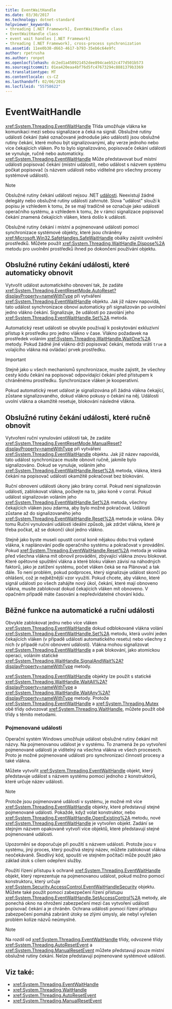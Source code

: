 ```yaml
---
title: EventWaitHandle
ms.date: 03/30/2017
ms.technology: dotnet-standard
helpviewer_keywords:
- threading [.NET Framework], EventWaitHandle class
- EventWaitHandle class
- event wait handles [.NET Framework]
- threading [.NET Framework], cross-process synchronization
ms.assetid: 11ee0b38-d663-4617-b793-35eb6c64e9fc
author: rpetrusha
ms.author: ronpet
ms.openlocfilehash: dc2ed1a450921452dee894caeb52c477d501b573
ms.sourcegitcommit: 01ea420eaa4bf76d5fc47673294c8881379b3369
ms.translationtype: MT
ms.contentlocale: cs-CZ
ms.lasthandoff: 02/06/2019
ms.locfileid: "55758622"
---
```

# <a name="eventwaithandle"></a>EventWaitHandle
<xref:System.Threading.EventWaitHandle> Třída umožňuje vlákna ke komunikaci mezi sebou signalizace a čeká na signál. Obslužné rutiny události čekání (také označované jednoduše jako události) jsou obslužné rutiny čekání, které mohou být signalizovanými, aby verze jednoho nebo více čekajících vláken. Po to bylo signalizováno, popisovače čekání události se vynuluje, ručně nebo automaticky. <xref:System.Threading.EventWaitHandle> Může představovat buď místní události popisovač čekání (místní události), nebo událost s názvem systému počkat popisovač (s názvem události nebo viditelné pro všechny procesy systémové události).  
  
> [!NOTE]
>  Obslužné rutiny čekání událostí nejsou .NET [události](../events/index.md). Neexistují žádné delegáty nebo obslužné rutiny události zahrnuté. Slova "událost" slouží k popisu je vzhledem k tomu, že se mají tradičně se označuje jako událostí operačního systému, a vzhledem k tomu, že v rámci signalizace popisovač čekání znamená čekajících vláken, která došlo k události.  
  
 Obslužné rutiny čekání i místní a pojmenované události pomocí synchronizace systémové objekty, které jsou chráněny <xref:Microsoft.Win32.SafeHandles.SafeWaitHandle> obálky zajistit uvolnění prostředků. Můžete použít <xref:System.Threading.WaitHandle.Dispose%2A> metodu pro uvolnění prostředků ihned po dokončení používání objektu.  
  
## <a name="event-wait-handles-that-reset-automatically"></a>Obslužné rutiny čekání události, které automaticky obnovit  
 Vytvořit událost automatického obnovení tak, že zadáte <xref:System.Threading.EventResetMode.AutoReset?displayProperty=nameWithType> při vytváření <xref:System.Threading.EventWaitHandle> objektu. Jak již název napovídá, tato událost synchronizace obnoví automaticky při signalizován po uvolnění jedno vlákno čekání. Signalizuje, že události po zavolání jeho <xref:System.Threading.EventWaitHandle.Set%2A> metoda.  
  
 Automatický reset události se obvykle používají k poskytování exkluzivní přístup k prostředku pro jedno vlákno v čase. Vlákno požadavek na prostředek voláním <xref:System.Threading.WaitHandle.WaitOne%2A> metody. Pokud žádné jiné vlákno drží popisovač čekání, metoda vrátí `true` a volajícího vlákna má ovládací prvek prostředku.  
  
> [!IMPORTANT]
>  Stejně jako u všech mechanismů synchronizace, musíte zajistit, že všechny cesty kódu čekání na popisovač odpovídající čekání před přístupem k chráněnému prostředku. Synchronizace vláken je kooperativní.  
  
 Pokud automatický reset událost je signalizována při žádná vlákna čekající, zůstane signalizovaného, dokud vlákno pokusy o čekání na něj. Události uvolní vlákna a okamžitě resetuje, blokování následné vlákna.  
  
## <a name="event-wait-handles-that-reset-manually"></a>Obslužné rutiny čekání události, které ručně obnovit  
 Vytvoření ruční vynulování události tak, že zadáte <xref:System.Threading.EventResetMode.ManualReset?displayProperty=nameWithType> při vytváření <xref:System.Threading.EventWaitHandle> objektu. Jak již název napovídá, tato událost synchronizace musíte obnovit ručně, jakmile bylo signalizováno. Dokud se vynuluje, voláním jeho <xref:System.Threading.EventWaitHandle.Reset%2A> metoda, vlákna, která čekání na popisovač události okamžitě pokračovat bez blokování.  
  
 Ruční obnovení události úkony jako brány corral. Pokud není signalizován události, zablokovat vlákna, počkejte na to, jako koně v corral. Pokud událost signalizován voláním jeho <xref:System.Threading.EventWaitHandle.Set%2A> metoda, všechny čekajících vláken jsou zdarma, aby bylo možné pokračovat. Události zůstane až do signalizovaného jeho <xref:System.Threading.EventWaitHandle.Reset%2A> metoda je volána. Díky tomu Ruční vynulování události ideální způsob, jak zdržet vlákna, které je třeba počkat, až se dokončí úkol jedno vlákno.  
  
 Stejně jako byste museli opustit corral koně nějakou dobu trvá vydané vlákna, k naplánování podle operačního systému a pokračovat v provádění. Pokud <xref:System.Threading.EventWaitHandle.Reset%2A> metoda je volána před všechna vlákna mít obnovil provádění, zbývající vlákna znovu blokovat. Které opětovné spuštění vlákna a které bloku vláken závisí na náhodných faktorů, jako je zatížení systému, počet vláken čeká se na Plánovač a tak dále. To není problém, pokud podproces, který signalizuje událost skončí po ohlášení, což je nejběžnější vzor využití. Pokud chcete, aby vlákno, které signál události po všech zahájíte nový úkol, čekání, které mají obnoveno vlákna, musíte zablokovat dokud čekajících vláken mít obnoveno. V opačném případě máte časování a nepředvídatelné chování kódu.  
  
## <a name="features-common-to-automatic-and-manual-events"></a>Běžné funkce na automatické a ruční události  
 Obvykle zablokovat jednu nebo více vláken <xref:System.Threading.EventWaitHandle> dokud odblokované vlákna volání <xref:System.Threading.EventWaitHandle.Set%2A> metodu, která uvolní jeden čekajících vláken (v případě události automatického resetu) nebo všechny z nich (v případě ruční obnovení události). Vlákna mohou signalizovat <xref:System.Threading.EventWaitHandle> a pak blokování, jako atomickou operaci, voláním statické <xref:System.Threading.WaitHandle.SignalAndWait%2A?displayProperty=nameWithType> metody.  
  
 <xref:System.Threading.EventWaitHandle> objekty lze použít s statické <xref:System.Threading.WaitHandle.WaitAll%2A?displayProperty=nameWithType> a <xref:System.Threading.WaitHandle.WaitAny%2A?displayProperty=nameWithType> metody. Protože <xref:System.Threading.EventWaitHandle> a <xref:System.Threading.Mutex> obě třídy odvozovat <xref:System.Threading.WaitHandle>, můžete použít obě třídy s těmito metodami.  
  
### <a name="named-events"></a>Pojmenované události  
 Operační systém Windows umožňuje událost obslužné rutiny čekání mít názvy. Na pojmenovanou událost je v systému. To znamená že po vytvoření pojmenované události je viditelný na všechna vlákna ve všech procesech. Proto je možné pojmenované události pro synchronizaci činností procesy a také vlákna.  
  
 Můžete vytvořit <xref:System.Threading.EventWaitHandle> objekt, který představuje událost s názvem systému pomocí jednoho z konstruktorů, které určuje název události.  
  
> [!NOTE]
>  Protože jsou pojmenované události v systému, je možné mít více <xref:System.Threading.EventWaitHandle> objekty, které představují stejné pojmenované události. Pokaždé, když volat konstruktor, nebo <xref:System.Threading.EventWaitHandle.OpenExisting%2A> metodu, nové <xref:System.Threading.EventWaitHandle> je vytvořen objekt. Zadání se stejným názvem opakovaně vytvoří více objektů, které představují stejné pojmenované události.  
  
 Upozornění se doporučuje při použití s názvem události. Protože jsou v systému, jiný proces, který používá stejný název, můžete zablokovat vlákna neočekávaně. Škodlivý kód, spouští ve stejném počítači může použít jako základ útok s cílem odepření služby.  
  
 Použití řízení přístupu k ochraně <xref:System.Threading.EventWaitHandle> objekt, který reprezentuje na pojmenovanou událost, pokud možno pomocí konstruktoru, který určuje <xref:System.Security.AccessControl.EventWaitHandleSecurity> objektu. Můžete také použít pomocí zabezpečení řízení přístupu <xref:System.Threading.EventWaitHandle.SetAccessControl%2A> metody, ale ponechá okno na ohrožení zabezpečení mezi čas vytvoření události popisovač čekání a je chráněn. Ochrana události pomocí řízení přístupu zabezpečení pomáhá zabránit útoky se zlými úmysly, ale nebyl vyřešen problém kolize názvů neúmyslné.  
  
> [!NOTE]
>  Na rozdíl od <xref:System.Threading.EventWaitHandle> třídy, odvozené třídy <xref:System.Threading.AutoResetEvent> a <xref:System.Threading.ManualResetEvent> můžete představují pouze místní obslužné rutiny čekání. Nelze představují pojmenované systémové události.  
  
## <a name="see-also"></a>Viz také:

- <xref:System.Threading.EventWaitHandle>
- <xref:System.Threading.WaitHandle>
- <xref:System.Threading.AutoResetEvent>
- <xref:System.Threading.ManualResetEvent>
